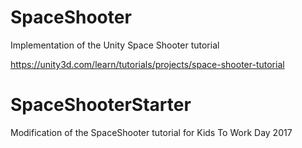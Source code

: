 # SpaceShooter

Implementation of the Unity Space Shooter tutorial

https://unity3d.com/learn/tutorials/projects/space-shooter-tutorial

# SpaceShooterStarter

Modification of the SpaceShooter tutorial for Kids To Work Day 2017
